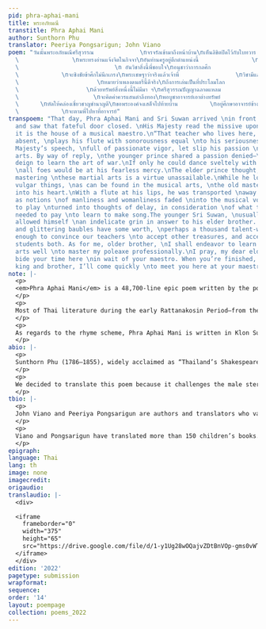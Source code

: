 ```yaml
---
pid: phra-aphai-mani
title: พระอภัยมณี
transtitle: Phra Aphai Mani
author: Sunthorn Phu
translator: Peeriya Pongsarigun; John Viano
poem: "วันนั้นพระอภัยมณีศรีสุวรรณ             \nจรจรัลเข้ามาถึงหน้าบ้าน\nเห็นลิขิตปิดไว้กับใบทวาร
  \               \nพระทรงอ่านแจ้งจิตในกิจจา\nอันท่านครูอยู่ตึกตำแหน่งนี้               \nฝีปากปี่เป่าเสนาะเพราะหนักหนา\nจึงดำรัสตรัสแก่ยา
  \                           \n อันวิชาสิ่งนี้พี่ชอบใจ\nอนุชาว่าการกลศึก                             \nน้องนี้นึกรักมาแต่ไหนไหน\nถ้าเรียนรู้รำกระบองได้ว่องไว
  \            \nจะชิงชัยข้าศึกไม่นึกเกรง\nพระเชษฐาว่าจริงแล้วเจ้าพี่                \nวิชามีแล้วใครไม่ข่มเหง\nแต่ใจพี่นี้รักทางนักเลง
  \                      \nหมายว่าเพลงดนตรีนี้ดีจริง\nถึงการเล่นเป็นที่ประโลมโลก             \nได้ดับโศกสูญหายทั้งชายหญิง\nแต่ขัดสนจนจิตคิดประวิง
  \                   \nด้วยทรัพย์สิ่งหนึ่งนี้ไม่มีมา ฯ\nศรีสุวรรณปัญญาฉลาดแหลม             \nจึงยิ้มแย้มเยื้อนตอบพระเชษฐา\nธำมรงค์เรือนมณีมีราคา
  \                     \nจะคิดค่าควรแสนตำลึงทอง\nพอบูชาอาจารย์เอาต่างทรัพย์            \nเห็นจะรับสอนสั่งเราทั้งสอง\nอันตัวน้องนี้จะอยู่ด้วยครูกระบอง
  \      \nหัดให้คล่องเชี่ยวชาญชำนาญดี\nขอพระองค์จงเสด็จไปท้ายบ้าน         \nอยู่ศึกษาอาจารย์ข้างดีดสี\nครั้นเสร็จสมปรารถนาไม่ช้าที
  \            \nจะตามพี่ไปหาที่อาจารย์"
transpoem: "That day, Phra Aphai Mani and Sri Suwan arrived \nin front of the house
  and saw that fateful door closed. \nHis Majesty read the missive upon it, \nproving
  it is the house of a musical maestro.\n“That teacher who lives here, yet is now
  absent, \nplays his flute with sonorousness equal \nto his seriousness.” Thus, His
  Majesty’s speech, \nfull of passionate vigor, let slip his passion \nfor the musical
  arts. By way of reply, \nthe younger prince shared a passion denied­—\nthat he should
  deign to learn the art of war.\nIf only he could dance sveltely with his poleaxe,
  \nall foes would be at his fearless mercy.\nThe elder prince thought, it’s true,
  mastering \nthese martial arts is a virtue unassailable.\nWhile he longed for more
  vulgar things, \nas can be found in the musical arts, \nthe old master’s song crept
  into his heart.\nWith a flute at his lips, he was transported \naway from his struggles
  as notions \nof manliness and womanliness faded \ninto the musical void.His longing
  to play \nturned into thoughts of delay, in consideration \nof what treasure he
  needed to pay \nto learn to make song.The younger Sri Suwan, \nusually quite cunning,
  allowed himself \nan indelicate grin in answer to his elder brother. \nMy rings
  and glittering baubles have some worth, \nperhaps a thousand talent-weights of gold—\nPerhaps
  enough to convince our teachers \nto accept other treasures, and accept us \nas
  students both. As for me, older brother, \nI shall endeavor to learn my martial
  arts well \nto master my poleaxe professionally.\nI pray, my dear elder brother,
  bide your time here \nin wait of your maestro. When you’re finished, \nmy artistic
  king and brother, I’ll come quickly \nto meet you here at your maestro’s place."
note: |-
  <p>
  <em>Phra Aphai Mani</em> is a 48,700-line epic poem written by the poet Sunthorn Phu between 1821 and 1845. The male protagonist of the poem is Phra Aphai Mani, a keen musician who plays the flute. Nineteenth-century Thai literature was often centered on male warrior figures known for their martial prowess. For example, <em>I-nao</em>, written during the early Rattanakosin Period, portrays the titular protagonist as an expert in the use of daggers. <em>Kraithong</em> by King Rama II is about a hero who kills crocodiles. <em>Khobut</em>, written by Sunthorn Phu during the reign of King Rama I, is about Kobut, the son of the Sun, who has special power to resurrect the dead. <em>Singha Krai Phop</em>, also written by Sunthorn Phu during the reign of King Rama II and III, is about a child raised by a giant demon who drinks milk from a lion during infancy.
  </p>
  <p>
  Most of Thai literature during the early Rattanakosin Period—from the reign of King Rama to that of King Rama IV—was written by or for the monarchy. Therefore, the masculine stereotype was emphasized to glorify the King’s power. Male characters were usually heroes and warriors who protected their kingdom. <em>Phra Aphai Mani</em> is different. Originally, Sunthorn Phu wrote the poem due to financial issues, as he was imprisoned after injuring a high-ranking officer. He had the freedom to break such stereotypes. He depicted Phra Aphai Mani as a musician who does not have any superpowers or martial skills. He uses his musical mastery to charm and flirt with women. He is not a fighter and is rather sentimental. In fact, Phra Aphai Mani echoes the personality of Sunthorn Phu himself in many ways. For instance, Sunthorn Phu was famously known as an alcoholic who, when drunk, followed his feelings and passions rather than rationality. Sunthorn Phu was also an incorrigible flirt and had two wives and numerous lovers. In much the same way, Phra Aphai Mani has five wives.
  </p>
  <p>
  As regards to the rhyme scheme, Phra Aphai Mani is written in Klon Suphap. Each line consists of seven to nine syllables. Each stanza has two lines and each line is divided into two clauses. There is a complex set of rhymes, and Sunthorn Phu’s signature scheme of internal rhyming adds complication to it. He rhymes the syllables within each clause as opposed to rhyming across clauses.
  </p>
abio: |-
  <p>
  Sunthorn Phu (1786–1855), widely acclaimed as “Thailand’s Shakespeare,” lived during the Rattanakosin Period between the reigns of King Rama I and King Rama IV. He was famous for his epic poetry and memoirs. He invented “internal rhyming” — rhymes within each half-line in addition to the standard Klon Suphap rhyme scheme — which became his signature. In 1986, he was honored by UNESCO as a world poet, and Thai children study his poems to this day.
  </p>
  <p>
  We decided to translate this poem because it challenges the male stereotype of warriorship. Sunthorn Phu rejects this stereotype by portraying the lead character, Phra Aphai Mani, as a keen musician instead of a great warrior. We would also like to raise awareness of the works of Thailand’s most celebrated author — Amazon currently has only one listing for Phu’s work. It is nonetheless challenging to transfer the beautiful rhymes of Thai into another language, and most of Sunthorn Phu’s works are lengthy.
  </p>
tbio: |-
  <p>
  John Viano and Peeriya Pongsarigun are authors and translators who value the importance of creating English language rhyme schemes which echo that of their sources, while accurately communicating the author’s message. They co-founded the company InterThaiMedia LLC to create media that brings people together across languages and cultures. InterThaiMedia’s first project was <em>Can You Carry Me?</em>, a children’s book by Viano and Pongasrigun about sibling rivalry. Their second project was <em>Calm</em> by Cheewan Wisasa, an IBBY Honor List book that tells the story of children using their superpower of mindfulness to manage their feelings.
  </p>
  <p>
  Viano and Pongsarigun have translated more than 150 children’s books. They last published with <em>DoubleSpeak</em>  in Spring 2021.
  </p>
epigraph: 
language: Thai
lang: th
image: none
imagecredit: 
origaudio: 
translaudio: |-
  <div>

  <iframe
    frameborder="0"
    width="375"
    height="65"
    src="https://drive.google.com/file/d/1-y1Ug28wOQajvZDtBnVOp-gms0vWTRJk/preview">
  </iframe>
  </div>
edition: '2022'
pagetype: submission
wrapformat: 
sequence: 
order: '14'
layout: poempage
collection: poems_2022
---
```

